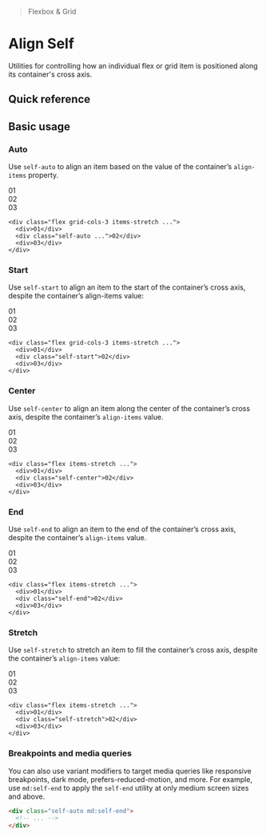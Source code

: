 > Flexbox & Grid

# Align Self
Utilities for controlling how an individual flex or grid item is positioned along its container's cross axis.

## Quick reference

<qr-table />

## Basic usage
### Auto
Use `self-auto` to align an item based on the value of the container’s `align-items` property.

<container>
  <box striped class="grid grid-cols-3 items-stretch gap-24 rounded-4" fg-color="var(--tw-purple-fg)" bg-color="var(--tw-purple-bg)">
    <div class="py-64 bg-purple-600 ex-box">01</div>
    <div class="self-auto bg-purple-500 ex-box">02</div>
    <div class="bg-purple-600 ex-box">03</div>
  </box>
</container>

```html{3}
<div class="flex grid-cols-3 items-stretch ...">
  <div>01</div>
  <div class="self-auto ...">02</div>
  <div>03</div>
</div>
```

### Start
Use `self-start` to align an item to the start of the container’s cross axis, despite the container’s align-items value:

<container>
  <box striped class="grid grid-cols-3 items-stretch gap-24 rounded-4" fg-color="var(--tw-violet-fg)" bg-color="var(--tw-violet-bg)">
    <div class="py-64 bg-violet-600 ex-box">01</div>
    <div class="self-start bg-violet-500 ex-box">02</div>
    <div class="bg-violet-600 ex-box">03</div>
  </box>
</container>

```html{3}
<div class="flex grid-cols-3 items-stretch ...">
  <div>01</div>
  <div class="self-start">02</div>
  <div>03</div>
</div>
```

### Center
Use `self-center` to align an item along the center of the container’s cross axis, despite the container’s `align-items` value.

<container>
  <box striped class="grid grid-cols-3 items-stretch gap-24 rounded-4" fg-color="var(--tw-pink-fg)" bg-color="var(--tw-pink-bg)">
    <div class="py-64 bg-pink-600 ex-box">01</div>
    <div class="self-center bg-pink-500 ex-box">02</div>
    <div class="bg-pink-600 ex-box">03</div>
  </box>
</container>

```html{3}
<div class="flex items-stretch ...">
  <div>01</div>
  <div class="self-center">02</div>
  <div>03</div>
</div>
```

### End
Use `self-end` to align an item to the end of the container’s cross axis, despite the container’s `align-items` value.

<container>
  <box striped class="grid grid-cols-3 items-stretch gap-24 rounded-4" fg-color="var(--tw-indigo-fg)" bg-color="var(--tw-indigo-bg)">
    <div class="py-64 bg-indigo-600 ex-box">01</div>
    <div class="self-end bg-indigo-500 ex-box">02</div>
    <div class="bg-indigo-600 ex-box">03</div>
  </box>
</container>

```html{3}
<div class="flex items-stretch ...">
  <div>01</div>
  <div class="self-end">02</div>
  <div>03</div>
</div>
```

### Stretch
Use `self-stretch` to stretch an item to fill the container’s cross axis, despite the container’s `align-items` value:
<container>
  <box striped class="grid grid-cols-3 items-stretch gap-24 rounded-4" fg-color="var(--tw-blue-fg)" bg-color="var(--tw-blue-bg)">
    <div class="py-64 bg-blue-600 ex-box">01</div>
    <div class="self-stretch bg-blue-500 ex-box">02</div>
    <div class="bg-blue-600 ex-box">03</div>
  </box>
</container>

```html{3}
<div class="flex items-stretch ...">
  <div>01</div>
  <div class="self-stretch">02</div>
  <div>03</div>
</div>
```

### Breakpoints and media queries
You can also use variant modifiers to target media queries like responsive breakpoints, dark mode, prefers-reduced-motion, and more. For example, use `md:self-end` to apply the `self-end` utility at only medium screen sizes and above.

```html
<div class="self-auto md:self-end">
  <!-- ... -->
</div>
```
